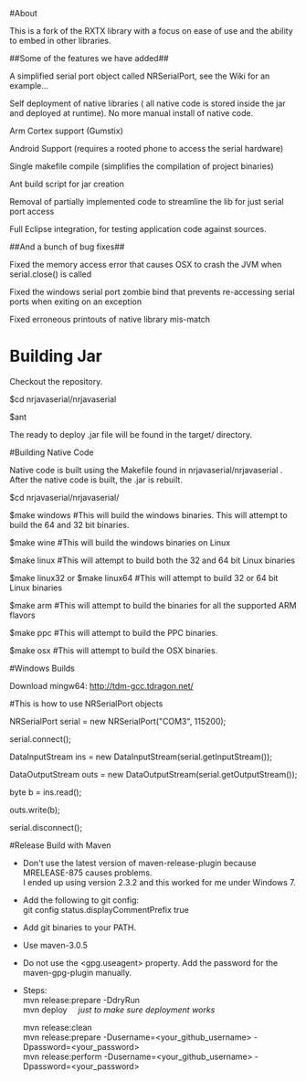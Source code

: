#About

This is a fork of the RXTX library with a focus on ease of use and the ability to embed in other libraries. 

##Some of the features we have added##

A simplified serial port object called NRSerialPort, see the Wiki for an example...

Self deployment of native libraries ( all native code is stored inside the jar and deployed at runtime). No more manual install of native code.

Arm Cortex support (Gumstix)

Android Support (requires a rooted phone to access the serial hardware)

Single makefile compile (simplifies the compilation of project binaries)

Ant build script for jar creation

Removal of partially implemented code to streamline the lib for just serial port access

Full Eclipse integration, for testing application code against sources.

##And a bunch of bug fixes##

Fixed the memory access error that causes OSX to crash the JVM when serial.close() is called

Fixed the windows serial port zombie bind that prevents re-accessing serial ports when exiting on an exception

Fixed erroneous printouts of native library mis-match

# Building Jar

Checkout the repository.

$cd nrjavaserial/nrjavaserial

$ant

The ready to deploy .jar file will be found in the target/ directory. 

#Building Native Code

Native code is built using the Makefile found in nrjavaserial/nrjavaserial . After the native code is built, the .jar is rebuilt. 

$cd nrjavaserial/nrjavaserial/

$make windows #This will build the windows binaries. This will attempt to build the 64 and 32 bit binaries. 

$make wine #This will build the windows binaries on Linux

$make linux #This will attempt to build both the 32 and 64 bit Linux binaries

$make linux32 or $make linux64 #This will attempt to build 32 or 64 bit Linux binaries

$make arm #This will attempt to build the binaries for all the supported ARM flavors

$make ppc #This will attempt to build the PPC binaries. 

$make osx #This will attempt to build the OSX binaries. 


#Windows Builds

Download mingw64: http://tdm-gcc.tdragon.net/

#This is how to use NRSerialPort objects

NRSerialPort serial = new NRSerialPort("COM3", 115200);                          

serial.connect();

DataInputStream ins = new DataInputStream(serial.getInputStream());

DataOutputStream outs = new DataOutputStream(serial.getOutputStream());

byte b = ins.read();

outs.write(b);

serial.disconnect(); 

#Release Build with Maven

* Don't use the latest version of maven-release-plugin because MRELEASE-875 causes problems. <br>
  I ended up using version 2.3.2 and this worked for me under Windows 7.

* Add the following to git config: <br>
  git config status.displayCommentPrefix true
 
* Add git binaries to your PATH.

* Use maven-3.0.5

* Do not use the <gpg.useagent> property. Add the password for the maven-gpg-plugin manually.

* Steps:<br>
  mvn release:prepare -DdryRun <br>
  mvn deploy &nbsp;&nbsp;&nbsp;   <i> just to make sure deployment works</i> <br>
  
  mvn release:clean<br>
  mvn release:prepare -Dusername=&lt;your_github_username&gt; -Dpassword=&lt;your_password&gt;<br>
  mvn release:perform -Dusername=&lt;your_github_username&gt; -Dpassword=&lt;your_password&gt;<br>

  
